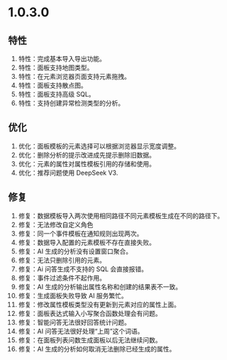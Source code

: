# 1.0.3.0

## 特性
1. 特性：完成基本导入导出功能。
1. 特性：面板支持地图类型。
1. 特性：在元素浏览器页面支持元素拖拽。
1. 特性：面板支持散点图。
1. 特性：面板支持高级 SQL。
1. 特性：支持创建异常检测类型的分析。

## 优化
1. 优化：面板模板的元素选择可以根据浏览器显示宽度调整。
1. 优化：删除分析的提示改进成先提示删除旧数据。
1. 优化：元素的属性对属性模板引用的存储和使用。
1. 优化：推荐问题使用 DeepSeek V3.

## 修复
1. 修复：数据模板导入两次使用相同路径不同元素模板生成在不同的路径下。
1. 修复：无法修改自定义角色
1. 修复：同一个事件模板在通知规则出现两次。
1. 修复：数据导入配置的元素模板不存在直接失败。
1. 修复：AI 生成的分析没有设置窗口聚合。
1. 修复：无法只删除引用的元素。
1. 修复：Ai 问答生成不支持的 SQL 会直接报错。
1. 修复：事件过滤条件不起作用。
1. 修复：AI 生成的分析输出属性名称和创建的结果表不一致。
1. 修复：生成面板失败导致 AI 服务繁忙。
1. 修复：修改属性模板类型没有更新到元素对应的属性上面。
1. 修复：面板表达式输入小写聚合函数处理会有问题。
1. 修复：智能问答无法很好回答统计问题。
1. 修复：AI 问答无法很好处理“上周”这个词语。
1. 修复：在面板列表问数生成面板以后无法继续问数。
1. 修复：AI 生成的分析如何取消无法删除已经生成的属性。

